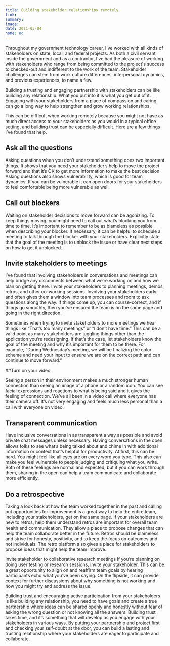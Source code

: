 ```yaml
---
title: Building stakeholder relationships remotely
link: 
summary: 
image: 
date: 2021-05-04
home: no
---
```


Throughout my government technology career, I’ve worked with all kinds of stakeholders on state, local, and federal projects. As both a civil servant inside the government and as a contractor, I’ve had the pleasure of working with stakeholders who range from being committed to the project's success to checked-out and indifferent to the work of the team. Stakeholder challenges can stem from work culture differences, interpersonal dynamics, and previous experiences, to name a few.

Building a trusting and engaging partnership with stakeholders can be like building any relationship. What you put into it is what you get out of it. Engaging with your stakeholders from a place of compassion and caring can go a long way to help strengthen and grow working relationships.

This can be difficult when working remotely because you might not have as much direct access to your stakeholders as you would in a typical office setting, and building trust can be especially difficult. Here are a few things I’ve found that help.

## Ask all the questions

Asking questions when you don’t understand something does two important things. It shows that you need your stakeholder’s help to move the project forward and that it’s OK to get more information to make the best decision. Asking questions also shows vulnerability, which is good for team dynamics. If you can be vulnerable it can open doors for your stakeholders to feel comfortable being more vulnerable as well.

## Call out blockers

Waiting on stakeholder decisions to move forward can be agonizing. To keep things moving, you might need to call out what’s blocking you from time to time. It’s important to remember to be as blameless as possible when describing your blocker. If necessary, it can be helpful to schedule a meeting to talk through the blocker with your stakeholders. Explicitly state that the goal of the meeting is to unblock the issue or have clear next steps on how to get it unblocked.

## Invite stakeholders to meetings

I’ve found that involving stakeholders in conversations and meetings can help bridge any disconnects between what we’re working on and how we plan on getting there. Invite your stakeholders to planning meetings, demos, retros, and other co-working sessions. Involving your stakeholders early and often gives them a window into team processes and room to ask questions along the way. If things come up, you can course-correct, and if things go smoothly, then you’ve ensured the team is on the same page and going in the right direction.

Sometimes when trying to invite stakeholders to more meetings we hear things like “That’s too many meetings” or “I don’t have time.” This can be a valid point as many stakeholders are juggling things other than the application you’re redesigning. If that’s the case, let stakeholders know the goal of the meeting and why it’s important for them to be there. For example, “During Wednesday’s meeting, we will be finalizing the color scheme and need your input to ensure we are on the correct path and can continue to move forward.”

##Turn on your video

Seeing a person in their environment makes a much stronger human connection than seeing an image of a phone or a random icon. You can see facial expressions and reactions to what is being said and it gives the feeling of connection. We’ve all been in a video call where everyone has their camera off. It’s not very engaging and feels much less personal than a call with everyone on video.

## Transparent communication

Have inclusive conversations in as transparent a way as possible and avoid private chat messages unless necessary. Having conversations in the open allows folks to see what’s being talked about and chime in with additional information or context that’s helpful for productivity. At first, this can be hard. You might feel like all eyes are on every word you type. This also can make you feel vulnerable to people judging and critiquing what you write. Both of these feelings are normal and expected, but if you can work through them, sharing in the open can help a team communicate and collaborate more efficiently.

## Do a retrospective

Taking a look back at how the team worked together in the past and calling out opportunities for improvement is a great way to help the entire team, including your stakeholders, get on the same page. If your stakeholders are new to retros, help them understand retros are important for overall team health and communication. They allow a place to propose changes that can help the team collaborate better in the future. Retros should be blameless and strive for honesty, positivity, and to keep the focus on outcomes and not individuals. The retro platform also gives a place for stakeholders to propose ideas that might help the team improve.

Invite stakeholder to collaborative research meetings
If you’re planning on doing user testing or research sessions, invite your stakeholder. This can be a great opportunity to align on and reaffirm team goals by hearing participants echo what you’ve been saying. On the flipside, it can provide context for further discussions about why something is not working and how you might try and address the issue.

Building trust and encouraging active participation from your stakeholders is like building any relationship, you need to have goals and create a true partnership where ideas can be shared openly and honestly without fear of asking the wrong question or not knowing all the answers. Building trust takes time, and it’s something that will develop as you engage with your stakeholders in various ways. By putting your partnership and project first and checking your self-doubt at the door, you can build a lasting and trusting relationship where your stakeholders are eager to participate and collaborate.